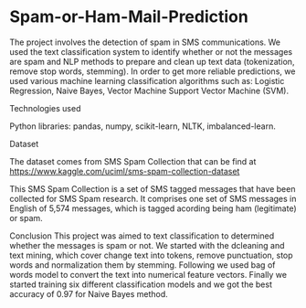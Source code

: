 # Spam-or-Ham-Mail-Prediction

The project involves the detection of spam in SMS communications. We used the text classification system to identify whether or not the messages are spam and NLP methods to prepare and clean up text data (tokenization, remove stop words, stemming). In order to get more reliable predictions, we used various machine learning classification algorithms such as: Logistic Regression, Naive Bayes, Vector Machine Support Vector Machine (SVM).

Technologies used

Python 
libraries: pandas, numpy, scikit-learn, NLTK, imbalanced-learn.

Dataset

The dataset comes from SMS Spam Collection that can be find at https://www.kaggle.com/uciml/sms-spam-collection-dataset

This SMS Spam Collection is a set of SMS tagged messages that have been collected for SMS Spam research. It comprises one set of SMS messages in English of 5,574 messages, which is tagged acording being ham (legitimate) or spam.

Conclusion
This project was aimed to text classification to determined whether the messages is spam or not. We started with the dcleaning and text mining, which cover change text into tokens, remove punctuation, stop words and normalization them by stemming. Following we used bag of words model to convert the text into numerical feature vectors. Finally we started training six different classification models and we got the best accuracy of 0.97 for Naive Bayes method.
